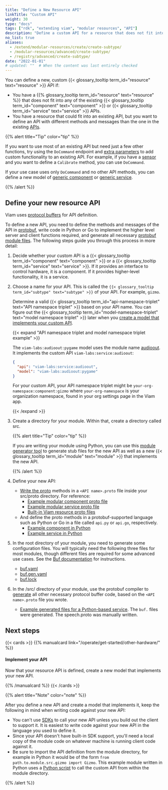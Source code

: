 ```yaml
---
title: "Define a New Resource API"
linkTitle: "Custom API"
weight: 30
type: "docs"
tags: ["rdk", "extending viam", "modular resources", "API"]
description: "Define a custom API for a resource that does not fit into existing component or service APIs."
no_list: true
aliases:
  - /extend/modular-resources/create/create-subtype/
  - /modular-resources/advanced/create-subtype/
  - /registry/advanced/create-subtype/
date: "2022-01-01"
# updated: ""  # When the content was last entirely checked
---
```


You can define a new, custom {{< glossary_tooltip term_id="resource" text="resource" >}} API if:

- You have a {{% glossary_tooltip term_id="resource" text="resource" %}} that does not fit into any of the existing {{< glossary_tooltip term_id="component" text="component" >}} or {{< glossary_tooltip term_id="service" text="service" >}} APIs.
- You have a resource that could fit into an existing API, but you want to define an API with different methods and messages than the one in the existing [APIs](/dev/reference/apis/).

{{% alert title="Tip" color="tip" %}}

If you want to use most of an existing API but need just a few other functions, try using the `DoCommand` endpoint and [extra parameters](/dev/reference/sdks/use-extra-params/) to add custom functionality to an existing API.
For example, if you have a [sensor](/operate/reference/components/sensor/) and you want to define a `Calibrate` method, you can use `DoCommand`.

If your use case uses only `DoCommand` and no other API methods, you can define a new model of [generic component](/operate/reference/components/generic/) or [generic service](/operate/reference/services/generic/).

{{% /alert %}}

## Define your new resource API

Viam uses [protocol buffers](https://protobuf.dev/) for API definition.

To define a new API, you need to define the methods and messages of the API in [protobuf](https://github.com/protocolbuffers/protobuf), write code in Python or Go to implement the higher level server and client functions required, and generate all necessary [protobuf module files](https://buf.build/docs/generate/usage/).
The following steps guide you through this process in more detail:

1. Decide whether your custom API is a {{< glossary_tooltip term_id="component" text="component" >}} or a {{< glossary_tooltip term_id="service" text="service" >}}.
   If it provides an interface to control hardware, it is a component.
   If it provides higher-level functionality, it is a service.
1. Choose a name for your API.
   This is called the `{{< glossary_tooltip term_id="subtype" text="subtype" >}}` of your API.
   For example, `gizmo`.

   Determine a valid {{< glossary_tooltip term_id="api-namespace-triplet" text="API namespace triplet" >}} based on your API name.
   You can figure out the {{< glossary_tooltip term_id="model-namespace-triplet" text="model namespace triplet" >}} later when you [create a model that implements your custom API](/operate/get-started/other-hardware/).

   {{< expand "API namespace triplet and model namespace triplet example" >}}

   The `viam-labs:audioout:pygame` model uses the module name [audioout](https://github.com/viam-labs/audioout).
   It implements the custom API `viam-labs:service:audioout`:

   ```json
   {
     "api": "viam-labs:service:audioout",
     "model": "viam-labs:audioout:pygame"
   }
   ```

   For your custom API, your API namespace triplet might be `your-org-namespace:component:gizmo` where `your-org-namespace` is your organization namespace, found in your org settings page in the Viam app.

   {{< /expand >}}

1. Create a directory for your module.
   Within that, create a directory called <file>src</file>.

   {{% alert title="Tip" color="tip" %}}

   If you are writing your module using Python, you can use this [module generator tool](https://github.com/viam-labs/generator-viam-module) to generate stub files for the new API as well as a new {{< glossary_tooltip term_id="module" text="module" >}} that implements the new API.

   {{% /alert %}}

1. Define your new API:

   - [Write the proto](https://protobuf.dev/programming-guides/proto3/) methods in a `<API name>.proto` file inside your <file>src/proto</file> directory.
     For reference:
     - [Example modular component proto file](https://github.com/viamrobotics/viam-python-sdk/blob/main/examples/complex_module/src/proto/gizmo.proto)
     - [Example modular service proto file](https://github.com/viam-labs/speech-service-api/blob/main/src/proto/speech.proto)
     - [Built-in Viam resource proto files](https://github.com/viamrobotics/api/tree/main/proto/viam)
   - And define the proto methods in a protobuf-supported language such as Python or Go in a file called `api.py` or `api.go`, respectively.
     - [Example component in Python](https://github.com/viamrobotics/viam-python-sdk/blob/main/examples/complex_module/src/gizmo/api.py)
     - [Example service in Python](https://github.com/viam-labs/speech-service-api/blob/main/src/speech_service_api/api.py)

1. In the root directory of your module, you need to generate some configuration files.
   You will typically need the following three files for most modules, though different files are required for some advanced use cases.
   See the [Buf documentation](https://buf.build/docs/generate/usage/) for instructions.

   - [<file>buf.yaml</file>](https://buf.build/docs/configuration/v1/buf-gen-yaml/)
   - [<file>buf.gen.yaml</file>](https://buf.build/docs/configuration/v1/buf-gen-yaml/)
   - [<file>buf.lock</file>](https://buf.build/docs/configuration/v1/buf-lock/)

1. In the <file>/src/</file> directory of your module, use the protobuf compiler to [generate](https://buf.build/docs/tutorials/getting-started-with-buf-cli/#generate-code) all other necessary protocol buffer code, based on the `<API name>.proto` file you wrote.

   - [Example generated files for a Python-based service](https://github.com/viam-labs/speech-service-api/tree/main/src/proto).
     The `buf.` files were generated.
     The <file>speech.proto</file> was manually written.

## Next steps

{{< cards >}}
{{% manualcard link="/operate/get-started/other-hardware/" %}}

<h4>Implement your API</h4>

Now that your resource API is defined, create a new model that implements your new API.

{{% /manualcard %}}
{{< /cards >}}

{{% alert title="Note" color="note" %}}

After you define a new API and create a model that implements it, keep the following in mind when writing code against your new API:

- You can't use [SDKs](/dev/reference/sdks/) to call your new API unless you build out the client to support it.
  It is easiest to write code against your new API in the language you used to define it.
- Since your API doesn't have built-in SDK support, you'll need a local copy of the module code on whatever machine is running client code against it.
- Be sure to import the API definition from the module directory, for example in Python it would be of the form `from path.to.module.src.gizmo import Gizmo`.
  This example module written in Python uses a [Python script](https://github.com/viamrobotics/viam-python-sdk/blob/main/examples/complex_module/client.py) to call the custom API from within the module directory.

{{% /alert %}}
